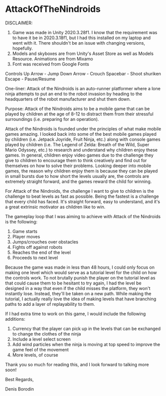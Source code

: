 # AttackOfTheNindroids

DISCLAIMER:

1) Game was made in Unity 2020.3.28f1. I know that the requirement was to have it be in 2020.3.18f1, but I had this installed on my laptop and went with it. There shouldn't be an issue with changing versions, hopefully.
2) Models and skyboxes are from Unity's Asset Store as well as Models Resource. Animations are from Mixamo
3) Font was received from Google Fonts

Controls
Up Arrow - Jump
Down Arrow - Crouch
Spacebar - Shoot shuriken
Escape - Pause/Resume

One-liner: Attack of the Nindroids is an auto-runner platformer where a lone ninja attempts to put an end to the robot invasion by heading to the headquarters of the robot manufacturer and shut them down.

Purpose: Attack of the Nindroids aims to be a mobile game that can be played by children at the age of 8-12 to distract them from their stressful surroundings (i.e. preparing for an operation).

Attack of the Nindroids is founded under the principles of what make mobile games amazing. I looked back into some of the best mobile games played by children (i.e. Jetpack Joyride, Fruit Ninja, etc.) along with console games played by children (i.e. The Legend of Zelda: Breath of the Wild, Super Mario Odyssey, etc.) to research and understand why children enjoy these games. In general, children enjoy video games due to the challenge they give to children to encourage them to think creatively and find out for themselves on how to solve their problems. Looking deeper into mobile games, the reason why children enjoy them is because they can be played in small bursts due to how short the levels usually are, the controls are extremely straight forward, and the games reward the child for winning.

For Attack of the Nindroids, the challenge I want to give to children is the challenge to beat levels as fast as possible. Being the fastest is a challenge that every child has faced. It's straight forward, easy to understand, and it's a great extrinsic motivator as children like to win.

The gameplay loop that I was aiming to achieve with Attack of the Nindroids is the following:
1) Game starts
2) Player moves
3) Jumps/crouches over obstacles
4) Fights off against robots
5) Reaches the end of the level
6) Proceeds to next level

Because the game was made in less than 48 hours, I could only focus on making one level which would serve as a tutorial level for the child on how the controls work. To not brutally punish the player on the tutorial level as that could cause them to be hesitant to try again, I had the level be designed in a way that even if the child misses the platform, they won't instantly lose. Instead, they'll be taken on a new path. While making the tutorial, I actually really love the idea of making levels that have branching paths to add a layer of replayability to them.

If I had extra time to work on this game, I would include the following additions:
1) Currency that the player can pick up in the levels that can be exchanged to change the clothes of the ninja
2) Include a level select screen
3) Add wind particles when the ninja is moving at top speed to improve the game feel of the movement
4) More levels, of course

Thank you so much for reading this, and I look forward to talking more soon!

Best Regards,

Denis Borodin

